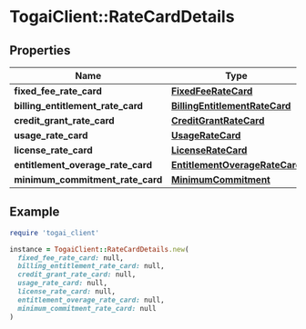 # TogaiClient::RateCardDetails

## Properties

| Name | Type | Description | Notes |
| ---- | ---- | ----------- | ----- |
| **fixed_fee_rate_card** | [**FixedFeeRateCard**](FixedFeeRateCard.md) |  | [optional] |
| **billing_entitlement_rate_card** | [**BillingEntitlementRateCard**](BillingEntitlementRateCard.md) |  | [optional] |
| **credit_grant_rate_card** | [**CreditGrantRateCard**](CreditGrantRateCard.md) |  | [optional] |
| **usage_rate_card** | [**UsageRateCard**](UsageRateCard.md) |  | [optional] |
| **license_rate_card** | [**LicenseRateCard**](LicenseRateCard.md) |  | [optional] |
| **entitlement_overage_rate_card** | [**EntitlementOverageRateCard**](EntitlementOverageRateCard.md) |  | [optional] |
| **minimum_commitment_rate_card** | [**MinimumCommitment**](MinimumCommitment.md) |  | [optional] |

## Example

```ruby
require 'togai_client'

instance = TogaiClient::RateCardDetails.new(
  fixed_fee_rate_card: null,
  billing_entitlement_rate_card: null,
  credit_grant_rate_card: null,
  usage_rate_card: null,
  license_rate_card: null,
  entitlement_overage_rate_card: null,
  minimum_commitment_rate_card: null
)
```

